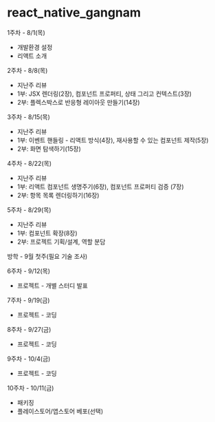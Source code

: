 # react_native_gangnam

1주차 - 8/1(목)
- 개발환경 설정 
- 리액트 소개

2주차 - 8/8(목)
- 지난주 리뷰 
- 1부: JSX 렌더링(2장), 컴포넌트 프로퍼티, 상태 그리고 컨텍스트(3장) 
- 2부: 플렉스박스로 반응형 레이아웃 만들기(14장)

3주차 - 8/15(목)
- 지난주 리뷰
- 1부: 이벤트 핸들링 - 리액트 방식(4장), 재사용할 수 있는 컴포넌트 제작(5장)
- 2부: 화면 탐색하기(15장)

4주차 - 8/22(목)
- 지난주 리뷰
- 1부: 리액트 컴포넌트 생명주기(6장), 컴포넌트 프로퍼티 검증 (7장)
- 2부: 항목 목록 렌더링하기(16장)

5주차 - 8/29(목)
- 지난주 리뷰
- 1부: 컴포넌트 확장(8장)
- 2부: 프로젝트 기획/설계, 역할 분담

방학 - 9월 첫주(필요 기술 조사)

6주차 - 9/12(목)
- 프로젝트 - 개별 스터디 발표

7주차 - 9/19(금)
- 프로젝트 - 코딩

8주차 - 9/27(금)
- 프로젝트 - 코딩

9주차 - 10/4(금)
- 프로젝트 - 코딩

10주차 - 10/11(금)
- 패키징
- 플레이스토어/앱스토어 베포(선택)
